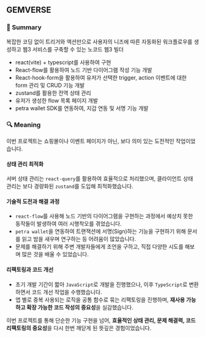 ## GEMVERSE

### 📌 Summary

복잡한 코딩 없이 트리거와 액션만으로 사용자의 니즈에 따른 자동화된 워크플로우를 생성하고 웹3 서비스를 구축할 수 있는 노코드 웹3 빌더

- react(vite) + typescript를 사용하여 구현
- React-flow를 활용하여 노드 기반 다이어그램 작성 기능 개발
- React-hook-form을 활용하여 유저가 선택한 trigger, action 이벤트에 대한 form 관리 및 CRUD 기능 개발
- zustand를 활용한 전역 상태 관리
- 유저가 생성한 flow 목록 페이지 개발
- petra wallet SDK를 연동하여, 지갑 연동 및 서명 기능 개발

### 🔍 Meaning

이번 프로젝트는 쇼핑몰이나 이벤트 페이지가 아닌, 보다 의미 있는 도전적인 작업이었습니다.

#### 상태 관리 최적화

서버 상태 관리는 `react-query`를 활용하여 효율적으로 처리했으며, 클라이언트 상태 관리는 보다 경량화된 `zustand`를 도입해 최적화했습니다.

#### 기술적 도전과 해결 과정

- `react-flow`를 사용해 노드 기반의 다이어그램을 구현하는 과정에서 예상치 못한 동작들이 발생하여 여러 시행착오를 겪었습니다.
- `petra wallet`을 연동하여 트랜잭션에 서명(Sign)하는 기능을 구현하기 위해 문서를 읽고 밤을 새우며 연구하는 등 어려움이 많았습니다.
- 문제를 해결하기 위해 주변 개발자들에게 조언을 구하고, 직접 다양한 시도를 해보며 많은 것을 배울 수 있었습니다.

#### 리팩토링과 코드 개선

- 초기 개발 기간이 짧아 `JavaScript`로 개발을 진행했으나, 이후 `TypeScript`로 변환하면서 코드 개선 작업을 수행했습니다.
- 앱 별로 중복 사용되는 로직을 공통 함수로 묶는 리팩토링을 진행하며, **재사용 가능하고 확장 가능한 코드 작성의 중요성**을 실감했습니다.

이번 프로젝트를 통해 단순한 기능 구현을 넘어, **효율적인 상태 관리, 문제 해결력, 코드 리팩토링의 중요성**을 다시 한번 깨닫게 된 뜻깊은 경험이었습니다.
